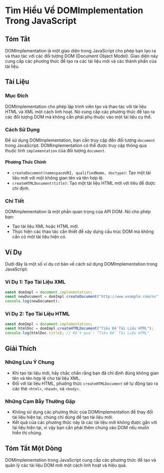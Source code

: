 <!--
Meta Description: # Tìm Hiểu Về DOMImplementation Trong JavaScript ## Tóm Tắt DOMImplementation là một giao diện trong JavaScript cho phép bạn tạo ra và thao tác với cá...
Meta Keywords: tài, liệu, tạo, các, một
-->

# Tìm Hiểu Về DOMImplementation Trong JavaScript

## Tóm Tắt
DOMImplementation là một giao diện trong JavaScript cho phép bạn tạo ra và thao tác với các đối tượng DOM (Document Object Model). Giao diện này cung cấp các phương thức để tạo ra các tài liệu mới và các thành phần của tài liệu.

## Tài Liệu
### Mục Đích
DOMImplementation cho phép lập trình viên tạo và thao tác với tài liệu HTML và XML một cách linh hoạt. Nó cung cấp các phương thức để tạo ra các đối tượng DOM mà không cần phải phụ thuộc vào một tài liệu cụ thể.

### Cách Sử Dụng
Để sử dụng DOMImplementation, bạn cần truy cập đến đối tượng `document` trong JavaScript. DOMImplementation có thể được truy cập thông qua thuộc tính `implementation` của đối tượng `document`.

#### Phương Thức Chính
- `createDocument(namespaceURI, qualifiedName, doctype)`: Tạo một tài liệu mới với một không gian tên và tên hợp lệ.
- `createHTMLDocument(title)`: Tạo một tài liệu HTML mới với tiêu đề được chỉ định.

### Chi Tiết
DOMImplementation là một phần quan trọng của API DOM. Nó cho phép bạn:
- Tạo tài liệu XML hoặc HTML mới.
- Thực hiện các thao tác cần thiết để xây dựng cấu trúc DOM mà không cần có một tài liệu hiện có.

## Ví Dụ
Dưới đây là một số ví dụ cơ bản về cách sử dụng DOMImplementation trong JavaScript:

### Ví Dụ 1: Tạo Tài Liệu XML
```javascript
const domImpl = document.implementation;
const newDocument = domImpl.createDocument("http://www.example.com/ns", "root", null);
console.log(newDocument);
```

### Ví Dụ 2: Tạo Tài Liệu HTML
```javascript
const domImpl = document.implementation;
const htmlDoc = domImpl.createHTMLDocument("Tiêu Đề Tài Liệu HTML");
console.log(htmlDoc.title); // Kết quả: "Tiêu Đề Tài Liệu HTML"
```

## Giải Thích
### Những Lưu Ý Chung
- Khi tạo tài liệu mới, hãy chắc chắn rằng bạn đã chỉ định đúng không gian tên và tên hợp lệ cho tài liệu XML.
- Đối với tài liệu HTML, phương thức `createHTMLDocument` sẽ tự động tạo ra các thẻ `<html>`, `<head>`, và `<body>`.

### Những Cạm Bẫy Thường Gặp
- Không sử dụng các phương thức của DOMImplementation để thay đổi tài liệu hiện tại, chúng chỉ dùng để tạo tài liệu mới.
- Kết quả của các phương thức này là các tài liệu mới không được gắn với tài liệu hiện tại, vì vậy bạn cần phải thêm chúng vào DOM nếu muốn hiển thị chúng.

## Tóm Tắt Một Dòng
DOMImplementation trong JavaScript cung cấp các phương thức để tạo và quản lý các tài liệu DOM mới một cách linh hoạt và hiệu quả.
